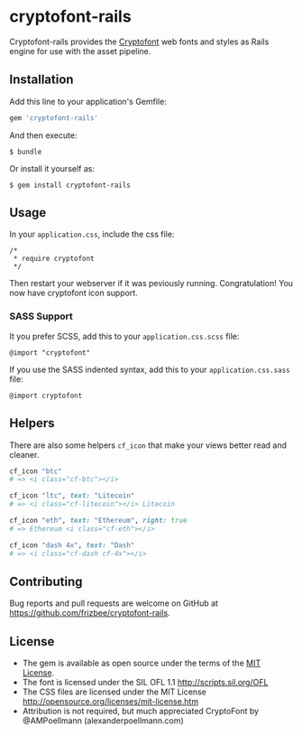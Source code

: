# cryptofont-rails

Cryptofont-rails provides the [Cryptofont](https://cryptofont.com/) web fonts and styles as Rails engine for use with the asset pipeline.

## Installation

Add this line to your application's Gemfile:

```ruby
gem 'cryptofont-rails'
```

And then execute:

    $ bundle

Or install it yourself as:

    $ gem install cryptofont-rails

## Usage

In your `application.css`, include the css file:
```
/*
 * require cryptofont
 */
```
Then restart your webserver if it was peviously running.
Congratulation! You now have cryptofont icon support.

### SASS Support
It you prefer SCSS, add this to your `application.css.scss` file:
```
@import "cryptofont"
```
If you use the SASS indented syntax, add this to your `application.css.sass` file:
```
@import cryptofont
```

## Helpers
There are also some helpers `cf_icon` that make your views better read and cleaner.

```ruby
cf_icon "btc"
# => <i class="cf-btc"></i>

cf_icon "ltc", text: "Litecoin"
# => <i class="cf-litecoin"></i> Litecoin

cf_icon "eth", text: "Ethereum", right: true
# => Ethereum <i class="cf-eth"></i>

cf_icon "dash 4x", text: "Dash"
# => <i class="cf-dash cf-4x"></i>
```

## Contributing

Bug reports and pull requests are welcome on GitHub at https://github.com/frizbee/cryptofont-rails.

## License

* The gem is available as open source under the terms of the [MIT License](https://opensource.org/licenses/MIT).
* The font is licensed under the SIL OFL 1.1 http://scripts.sil.org/OFL
* The CSS files are licensed under the MIT License http://opensource.org/licenses/mit-license.htm
* Attribution is not required, but much appreciated CryptoFont by @AMPoellmann (alexanderpoellmann.com)
